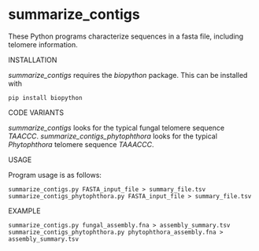 # summarize_contigs

These Python programs characterize sequences in a fasta file, including telomere information.


INSTALLATION

*summarize_contigs* requires the *biopython* package. This can be installed with

```
pip install biopython
```

CODE VARIANTS

*summarize_contigs* looks for the typical fungal telomere sequence *TAACCC*.  *summarize_contigs_phytophthora* looks for the typical *Phytophthora* telomere sequence *TAAACCC*.


USAGE

Program usage is as follows:

```
summarize_contigs.py FASTA_input_file > summary_file.tsv
summarize_contigs_phytophthora.py FASTA_input_file > summary_file.tsv
```


EXAMPLE

```
summarize_contigs.py fungal_assembly.fna > assembly_summary.tsv
summarize_contigs_phytophthora.py phytophthora_assembly.fna > assembly_summary.tsv
```

